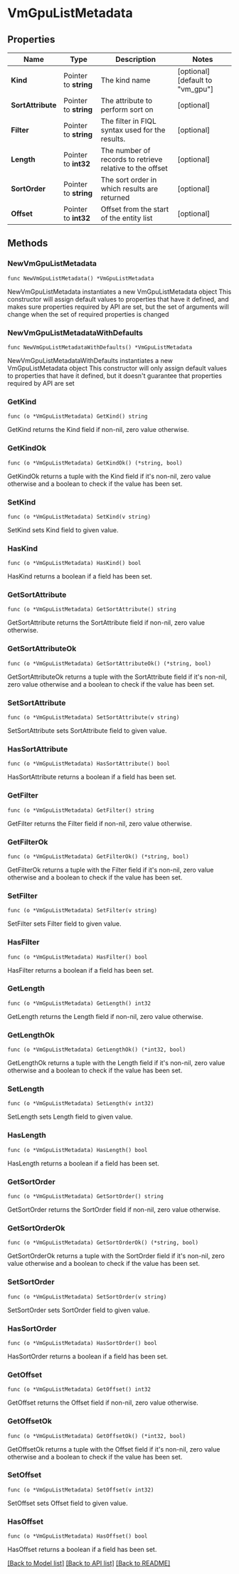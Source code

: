# VmGpuListMetadata

## Properties

Name | Type | Description | Notes
------------ | ------------- | ------------- | -------------
**Kind** | Pointer to **string** | The kind name | [optional] [default to "vm_gpu"]
**SortAttribute** | Pointer to **string** | The attribute to perform sort on | [optional] 
**Filter** | Pointer to **string** | The filter in FIQL syntax used for the results. | [optional] 
**Length** | Pointer to **int32** | The number of records to retrieve relative to the offset | [optional] 
**SortOrder** | Pointer to **string** | The sort order in which results are returned | [optional] 
**Offset** | Pointer to **int32** | Offset from the start of the entity list | [optional] 

## Methods

### NewVmGpuListMetadata

`func NewVmGpuListMetadata() *VmGpuListMetadata`

NewVmGpuListMetadata instantiates a new VmGpuListMetadata object
This constructor will assign default values to properties that have it defined,
and makes sure properties required by API are set, but the set of arguments
will change when the set of required properties is changed

### NewVmGpuListMetadataWithDefaults

`func NewVmGpuListMetadataWithDefaults() *VmGpuListMetadata`

NewVmGpuListMetadataWithDefaults instantiates a new VmGpuListMetadata object
This constructor will only assign default values to properties that have it defined,
but it doesn't guarantee that properties required by API are set

### GetKind

`func (o *VmGpuListMetadata) GetKind() string`

GetKind returns the Kind field if non-nil, zero value otherwise.

### GetKindOk

`func (o *VmGpuListMetadata) GetKindOk() (*string, bool)`

GetKindOk returns a tuple with the Kind field if it's non-nil, zero value otherwise
and a boolean to check if the value has been set.

### SetKind

`func (o *VmGpuListMetadata) SetKind(v string)`

SetKind sets Kind field to given value.

### HasKind

`func (o *VmGpuListMetadata) HasKind() bool`

HasKind returns a boolean if a field has been set.

### GetSortAttribute

`func (o *VmGpuListMetadata) GetSortAttribute() string`

GetSortAttribute returns the SortAttribute field if non-nil, zero value otherwise.

### GetSortAttributeOk

`func (o *VmGpuListMetadata) GetSortAttributeOk() (*string, bool)`

GetSortAttributeOk returns a tuple with the SortAttribute field if it's non-nil, zero value otherwise
and a boolean to check if the value has been set.

### SetSortAttribute

`func (o *VmGpuListMetadata) SetSortAttribute(v string)`

SetSortAttribute sets SortAttribute field to given value.

### HasSortAttribute

`func (o *VmGpuListMetadata) HasSortAttribute() bool`

HasSortAttribute returns a boolean if a field has been set.

### GetFilter

`func (o *VmGpuListMetadata) GetFilter() string`

GetFilter returns the Filter field if non-nil, zero value otherwise.

### GetFilterOk

`func (o *VmGpuListMetadata) GetFilterOk() (*string, bool)`

GetFilterOk returns a tuple with the Filter field if it's non-nil, zero value otherwise
and a boolean to check if the value has been set.

### SetFilter

`func (o *VmGpuListMetadata) SetFilter(v string)`

SetFilter sets Filter field to given value.

### HasFilter

`func (o *VmGpuListMetadata) HasFilter() bool`

HasFilter returns a boolean if a field has been set.

### GetLength

`func (o *VmGpuListMetadata) GetLength() int32`

GetLength returns the Length field if non-nil, zero value otherwise.

### GetLengthOk

`func (o *VmGpuListMetadata) GetLengthOk() (*int32, bool)`

GetLengthOk returns a tuple with the Length field if it's non-nil, zero value otherwise
and a boolean to check if the value has been set.

### SetLength

`func (o *VmGpuListMetadata) SetLength(v int32)`

SetLength sets Length field to given value.

### HasLength

`func (o *VmGpuListMetadata) HasLength() bool`

HasLength returns a boolean if a field has been set.

### GetSortOrder

`func (o *VmGpuListMetadata) GetSortOrder() string`

GetSortOrder returns the SortOrder field if non-nil, zero value otherwise.

### GetSortOrderOk

`func (o *VmGpuListMetadata) GetSortOrderOk() (*string, bool)`

GetSortOrderOk returns a tuple with the SortOrder field if it's non-nil, zero value otherwise
and a boolean to check if the value has been set.

### SetSortOrder

`func (o *VmGpuListMetadata) SetSortOrder(v string)`

SetSortOrder sets SortOrder field to given value.

### HasSortOrder

`func (o *VmGpuListMetadata) HasSortOrder() bool`

HasSortOrder returns a boolean if a field has been set.

### GetOffset

`func (o *VmGpuListMetadata) GetOffset() int32`

GetOffset returns the Offset field if non-nil, zero value otherwise.

### GetOffsetOk

`func (o *VmGpuListMetadata) GetOffsetOk() (*int32, bool)`

GetOffsetOk returns a tuple with the Offset field if it's non-nil, zero value otherwise
and a boolean to check if the value has been set.

### SetOffset

`func (o *VmGpuListMetadata) SetOffset(v int32)`

SetOffset sets Offset field to given value.

### HasOffset

`func (o *VmGpuListMetadata) HasOffset() bool`

HasOffset returns a boolean if a field has been set.


[[Back to Model list]](../README.md#documentation-for-models) [[Back to API list]](../README.md#documentation-for-api-endpoints) [[Back to README]](../README.md)


